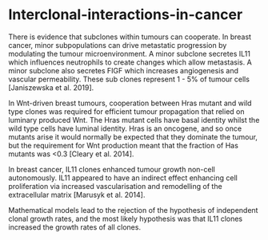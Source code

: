 # Interclonal-interactions-in-cancer
There is evidence that subclones within tumours can cooperate. In breast cancer, minor subpopulations can drive metastatic progression by modulating the tumour microenvironment.
A minor subclone secretes IL11 which influences neutrophils to create changes which allow metastasis. A minor subclone also secretes FIGF which increases angiogenesis and vascular permeability. These sub clones represent 1 - 5% of tumour cells [Janiszewska et al. 2019].

In Wnt-driven breast tumours, cooperation between Hras mutant and wild type clones was required for efficient tumour propagation that relied on luminary produced Wnt. The Hras mutant cells have basal identity whilst the wild type cells have luminal identity. Hras is an oncogene, and so once mutants arise it would normally be expected that they dominate the tumour, but the requirement for Wnt production meant that the fraction of Has mutants was <0.3 [Cleary et al. 2014].

In breast cancer, IL11 clones enhanced tumour growth non-cell autonomously. IL11 appeared to have an indirect effect enhancing cell proliferation via increased vascularisation and remodelling of the extracellular matrix [Marusyk et al. 2014].

Mathematical models lead to the rejection of the hypothesis of independent clonal growth rates, and the most likely hypothesis was that IL11 clones increased the growth rates of all clones.
